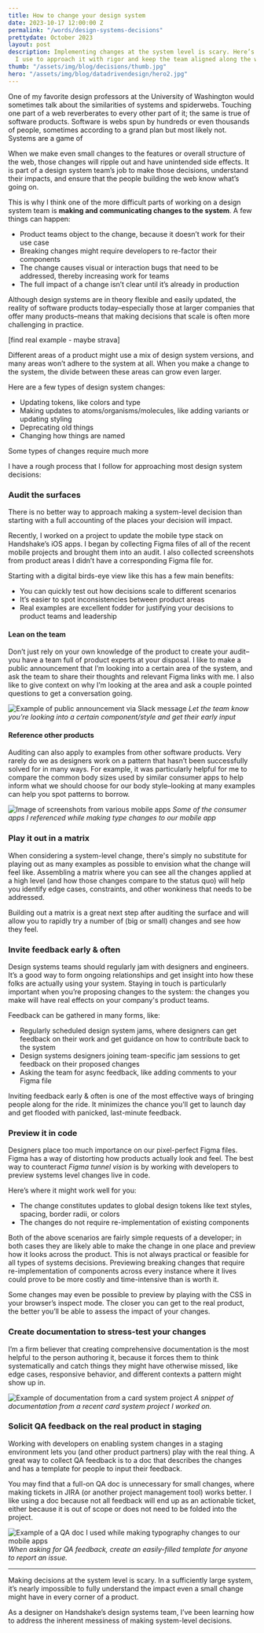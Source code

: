 ```yaml
---
title: How to change your design system
date: 2023-10-17 12:00:00 Z
permalink: "/words/design-systems-decisions"
prettydate: October 2023
layout: post
description: Implementing changes at the system level is scary. Here’s the techniques
  I use to approach it with rigor and keep the team aligned along the way.
thumb: "/assets/img/blog/decisions/thumb.jpg"
hero: "/assets/img/blog/datadrivendesign/hero2.jpg"
---
```


One of my favorite design professors at the University of Washington would sometimes talk about the similarities of systems and spiderwebs. Touching one part of a web reverberates to every other part of it; the same is true of software products. Software is webs spun by hundreds or even thousands of people, sometimes according to a grand plan but most likely not. Systems are a game of

When we make even small changes to the features or overall structure of the web, those changes will ripple out and have unintended side effects. It is part of a design system team’s job to make those decisions, understand their impacts, and ensure that the people building the web know what’s going on.

This is why I think one of the more difficult parts of working on a design system team is **making and communicating changes to the system**. A few things can happen:
- Product teams object to the change, because it doesn’t work for their use case
- Breaking changes might require developers to re-factor their components
- The change causes visual or interaction bugs that need to be addressed, thereby increasing work for teams
- The full impact of a change isn’t clear until it’s already in production

Although design systems are in theory flexible and easily updated, the reality of software products today–especially those at larger companies that offer many products–means that making decisions that scale is often more challenging in practice.

[find real example - maybe strava]

Different areas of a product might use a mix of design system versions, and many areas won’t adhere to the system at all. When you make a change to the system, the divide between these areas can grow even larger.

Here are a few types of design system changes:
- Updating tokens, like colors and type
- Making updates to atoms/organisms/molecules, like adding variants or updating styling
- Deprecating old things
- Changing how things are named

Some types of changes require much more

I have a rough process that I follow for approaching most design system decisions:

### Audit the surfaces
There is no better way to approach making a system-level decision than starting with a full accounting of the places your decision will impact. 

Recently, I worked on a project to update the mobile type stack on Handshake’s iOS apps. I began by collecting Figma files of all of the recent mobile projects and brought them into an audit. I also collected screenshots from product areas I didn’t have a corresponding Figma file for.

Starting with a digital birds-eye view like this has a few main benefits:
- You can quickly test out how decisions scale to different scenarios
- It’s easier to spot inconsistencies between product areas
- Real examples are excellent fodder for justifying your decisions to product teams and leadership


#### Lean on the team
Don’t just rely on your own knowledge of the product to create your audit–you have a team full of product experts at your disposal. I like to make a public announcement that I’m looking into a certain area of the system, and ask the team to share their thoughts and relevant Figma links with me. I also like to give context on why I’m looking at the area and ask a couple pointed questions to get a conversation going.

![Example of public announcement via Slack message](/assets/img/blog/decisions/slackmsg.png)
*Let the team know you’re looking into a certain component/style and get their early input*


#### Reference other products
Auditing can also apply to examples from other software products. Very rarely do we as designers work on a pattern that hasn’t been successfully solved for in many ways. For example, it was particularly helpful for me to compare the common body sizes used by similar consumer apps to help inform what we should choose for our body style–looking at many examples can help you spot patterns to borrow.

![Image of screenshots from various mobile apps](/assets/img/blog/decisions/competitiveaudit.jpg)
*Some of the consumer apps I referenced while making type changes to our mobile app*


### Play it out in a matrix
When considering a system-level change, there's simply no substitute for playing out as many examples as possible to envision what the change will feel like. Assembling a matrix where you can see all the changes applied at a high level (and how those changes compare to the status quo) will help you identify edge cases, constraints, and other wonkiness that needs to be addressed.

Building out a matrix is a great next step after auditing the surface and will allow you to rapidly try a number of (big or small) changes and see how they feel.






### Invite feedback early & often

Design systems teams should regularly jam with designers and engineers. It’s a good way to form ongoing relationships and get insight into how these folks are actually using your system. Staying in touch is particularly important when you’re proposing changes to the system: the changes you make will have real effects on your company's product teams.

Feedback can be gathered in many forms, like:
- Regularly scheduled design system jams, where designers can get feedback on their work and get guidance on how to contribute back to the system
- Design systems designers joining team-specific jam sessions to get feedback on their proposed changes
- Asking the team for async feedback, like adding comments to your Figma file

Inviting feedback early & often is one of the most effective ways of bringing people along for the ride. It minimizes the chance you'll get to launch day and get flooded with panicked, last-minute feedback.


### Preview it in code

Designers place too much importance on our pixel-perfect Figma files. Figma has a way of distorting how products actually look and feel. The best way to counteract *Figma tunnel vision* is by working with developers to preview systems level changes live in code.

Here’s where it might work well for you:
- The change constitutes updates to global design tokens like text styles, spacing, border radii, or colors
- The changes do not require re-implementation of existing components

Both of the above scenarios are fairly simple requests of a developer; in both cases they are likely able to make the change in one place and preview how it looks across the product. This is not always practical or feasible for all types of systems decisions. Previewing breaking changes that require re-implementation of components across every instance where it lives could prove to be more costly and time-intensive than is worth it.

Some changes may even be possible to preview by playing with the CSS in your browser’s inspect mode. The closer you can get to the real product, the better you’ll be able to assess the impact of your changes.




### Create documentation to stress-test your changes

I’m a firm believer that creating comprehensive documentation is the most helpful to the person authoring it, because it forces them to think systematically and catch things they might have otherwise missed, like edge cases, responsive behavior, and different contexts a pattern might show up in.

![Example of documentation from a card system project](/assets/img/blog/decisions/documentation.jpg)
*A snippet of documentation from a recent card system project I worked on.*


### Solicit QA feedback on the real product in staging

Working with developers on enabling system changes in a staging environment lets you (and other product partners) play with the real thing. A great way to collect QA feedback is to a doc that describes the changes and has a template for people to input their feedback.

You may find that a full-on QA doc is unnecessary for small changes, where making tickets in JIRA (or another project management tool) works better. I like using a doc because not all feedback will end up as an actionable ticket, either because it is out of scope or does not need to be folded into the project.

![Example of a QA doc I used while making typography changes to our mobile apps](/assets/img/blog/decisions/QA.jpg)
*When asking for QA feedback, create an easily-filled template for anyone to report an issue.*


---



Making decisions at the system level is scary. In a sufficiently large system, it’s nearly impossible to fully understand the impact even a small change might have in every corner of a product.

As a designer on Handshake’s design systems team, I’ve been learning how to address the inherent messiness of making system-level decisions.
